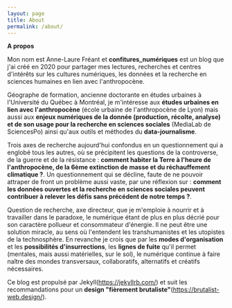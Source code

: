 ```yaml
---
layout: page
title: About
permalink: /about/
---
```


**A propos**

Mon nom est Anne-Laure Fréant et **confitures_numériques** est un blog que j'ai créé en 2020 pour partager mes lectures, recherches et centres d'intérêts sur les cultures numériques, les données et la recherche en sciences humaines en lien avec l'anthropocène. 

Géographe de formation, ancienne doctorante en études urbaines à l'Université du Québec à Montréal, je m'intéresse aux **études urbaines en lien avec l'anthropocène** (école urbaine de l'anthropocène de Lyon) mais aussi aux **enjeux numériques de la donnée (production, récolte, analyse) et de son usage pour la recherche en sciences sociales** (MediaLab de SciencesPo) ainsi qu'aux outils et méthodes du **data-journalisme**.

Trois axes de recherche aujourd'hui confondus en un questionnement qui a englobé tous les autres, où se précipitent les questions de la controverse, de la guerre et de la résistance : **comment habiter la Terre à l'heure de l'anthropocène, de la 6ème extinction de masse et du réchauffement climatique ?**. Un questionnement qui se décline, faute de ne pouvoir attraper de front un problème aussi vaste, par une réflexion sur : **comment les données ouvertes et la recherche en sciences sociales peuvent contribuer à relever les défis sans précédent de notre temps ?**. 

Question de recherche, axe directeur, que je m'emploie à nourrir et à travailler dans le paradoxe, le numérique étant de plus en plus décrié pour son caractère pollueur et consommateur d'énergie. Il ne peut être une solution miracle, au sens où l'entendent les transhumanistes et les utopistes de la technosphère. En revanche je crois que par les **modes d'organisation** et les **possibilités d'insurrections**, les **lignes de fuite** qu'il permet (mentales, mais aussi matérielles, sur le sol), le numérique continue à faire naître des mondes transversaux, collaboratifs, alternatifs et créatifs nécessaires.


Ce blog est propulsé par Jekyll(https://jekyllrb.com/) et suit les recommandations pour un **design "fièrement brutaliste"**(https://brutalist-web.design/).
